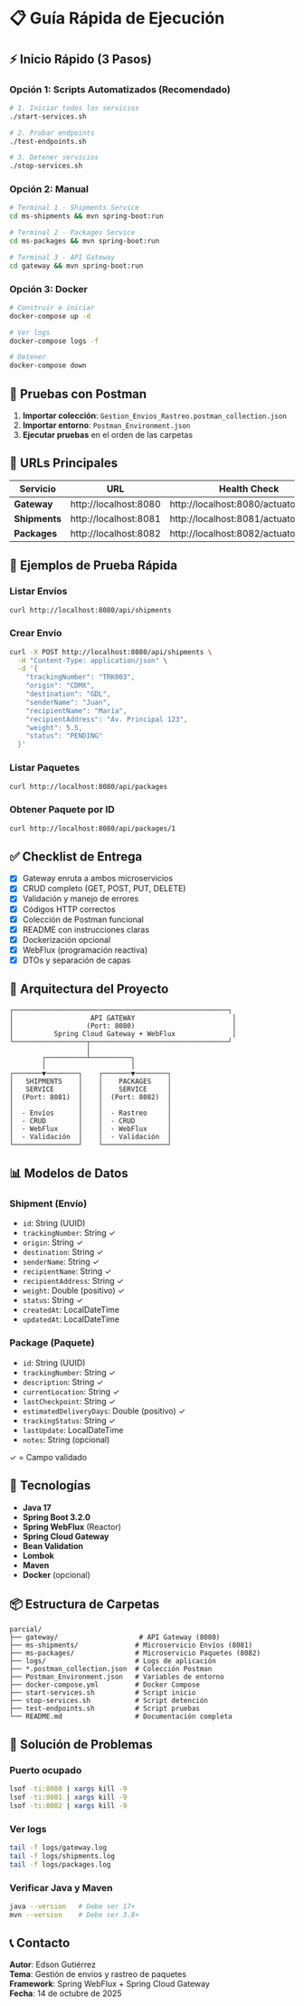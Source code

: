 # 📋 Guía Rápida de Ejecución

## ⚡ Inicio Rápido (3 Pasos)

### Opción 1: Scripts Automatizados (Recomendado)

```bash
# 1. Iniciar todos los servicios
./start-services.sh

# 2. Probar endpoints
./test-endpoints.sh

# 3. Detener servicios
./stop-services.sh
```

### Opción 2: Manual

```bash
# Terminal 1 - Shipments Service
cd ms-shipments && mvn spring-boot:run

# Terminal 2 - Packages Service  
cd ms-packages && mvn spring-boot:run

# Terminal 3 - API Gateway
cd gateway && mvn spring-boot:run
```

### Opción 3: Docker

```bash
# Construir e iniciar
docker-compose up -d

# Ver logs
docker-compose logs -f

# Detener
docker-compose down
```

## 🧪 Pruebas con Postman

1. **Importar colección**: `Gestion_Envios_Rastreo.postman_collection.json`
2. **Importar entorno**: `Postman_Environment.json`
3. **Ejecutar pruebas** en el orden de las carpetas

## 🔗 URLs Principales

| Servicio | URL | Health Check |
|----------|-----|--------------|
| **Gateway** | http://localhost:8080 | http://localhost:8080/actuator/health |
| **Shipments** | http://localhost:8081 | http://localhost:8081/actuator/health |
| **Packages** | http://localhost:8082 | http://localhost:8082/actuator/health |

## 📝 Ejemplos de Prueba Rápida

### Listar Envíos
```bash
curl http://localhost:8080/api/shipments
```

### Crear Envío
```bash
curl -X POST http://localhost:8080/api/shipments \
  -H "Content-Type: application/json" \
  -d '{
    "trackingNumber": "TRK003",
    "origin": "CDMX",
    "destination": "GDL",
    "senderName": "Juan",
    "recipientName": "María",
    "recipientAddress": "Av. Principal 123",
    "weight": 5.5,
    "status": "PENDING"
  }'
```

### Listar Paquetes
```bash
curl http://localhost:8080/api/packages
```

### Obtener Paquete por ID
```bash
curl http://localhost:8080/api/packages/1
```

## ✅ Checklist de Entrega

- [x] Gateway enruta a ambos microservicios
- [x] CRUD completo (GET, POST, PUT, DELETE)
- [x] Validación y manejo de errores
- [x] Códigos HTTP correctos
- [x] Colección de Postman funcional
- [x] README con instrucciones claras
- [x] Dockerización opcional
- [x] WebFlux (programación reactiva)
- [x] DTOs y separación de capas

## 🎯 Arquitectura del Proyecto

```
┌─────────────────────────────────────────────────────┐
│                   API GATEWAY                        │
│                  (Port: 8080)                        │
│          Spring Cloud Gateway + WebFlux              │
└──────────────────┬──────────────────────────────────┘
                   │
        ┌──────────┴──────────┐
        │                     │
┌───────▼────────┐    ┌───────▼────────┐
│   SHIPMENTS    │    │    PACKAGES    │
│   SERVICE      │    │    SERVICE     │
│  (Port: 8081)  │    │  (Port: 8082)  │
│                │    │                │
│  - Envíos      │    │  - Rastreo     │
│  - CRUD        │    │  - CRUD        │
│  - WebFlux     │    │  - WebFlux     │
│  - Validación  │    │  - Validación  │
└────────────────┘    └────────────────┘
```

## 📊 Modelos de Datos

### Shipment (Envío)
- `id`: String (UUID)
- `trackingNumber`: String ✓
- `origin`: String ✓
- `destination`: String ✓
- `senderName`: String ✓
- `recipientName`: String ✓
- `recipientAddress`: String ✓
- `weight`: Double (positivo) ✓
- `status`: String ✓
- `createdAt`: LocalDateTime
- `updatedAt`: LocalDateTime

### Package (Paquete)
- `id`: String (UUID)
- `trackingNumber`: String ✓
- `description`: String ✓
- `currentLocation`: String ✓
- `lastCheckpoint`: String ✓
- `estimatedDeliveryDays`: Double (positivo) ✓
- `trackingStatus`: String ✓
- `lastUpdate`: LocalDateTime
- `notes`: String (opcional)

✓ = Campo validado

## 🔧 Tecnologías

- **Java 17**
- **Spring Boot 3.2.0**
- **Spring WebFlux** (Reactor)
- **Spring Cloud Gateway**
- **Bean Validation**
- **Lombok**
- **Maven**
- **Docker** (opcional)

## 📦 Estructura de Carpetas

```
parcial/
├── gateway/                    # API Gateway (8080)
├── ms-shipments/              # Microservicio Envíos (8081)
├── ms-packages/               # Microservicio Paquetes (8082)
├── logs/                      # Logs de aplicación
├── *.postman_collection.json  # Colección Postman
├── Postman_Environment.json   # Variables de entorno
├── docker-compose.yml         # Docker Compose
├── start-services.sh          # Script inicio
├── stop-services.sh           # Script detención
├── test-endpoints.sh          # Script pruebas
└── README.md                  # Documentación completa
```

## 🐛 Solución de Problemas

### Puerto ocupado
```bash
lsof -ti:8080 | xargs kill -9
lsof -ti:8081 | xargs kill -9
lsof -ti:8082 | xargs kill -9
```

### Ver logs
```bash
tail -f logs/gateway.log
tail -f logs/shipments.log
tail -f logs/packages.log
```

### Verificar Java y Maven
```bash
java --version   # Debe ser 17+
mvn --version    # Debe ser 3.8+
```

## 📞 Contacto

**Autor**: Edson Gutiérrez  
**Tema**: Gestión de envíos y rastreo de paquetes  
**Framework**: Spring WebFlux + Spring Cloud Gateway  
**Fecha**: 14 de octubre de 2025
